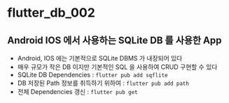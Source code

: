 # flutter_db_002

## Android IOS 에서 사용하는 SQLite DB 를 사용한 App

- Android, IOS 에는 기본적으로 SQLite DBMS 가 내장되어 있다
- 매우 규모가 작은 DB 이지만 기본적인 SQL 을 사용하여 CRUD 구현할 수 있다
- SQLite DB Dependencies : `flutter pub add sqflite`
- DB 저장된 Path 정보를 취득하기 위하여 : `flutter pub add path`
- 전체 Dependencies 갱신 : `flutter pub get`
